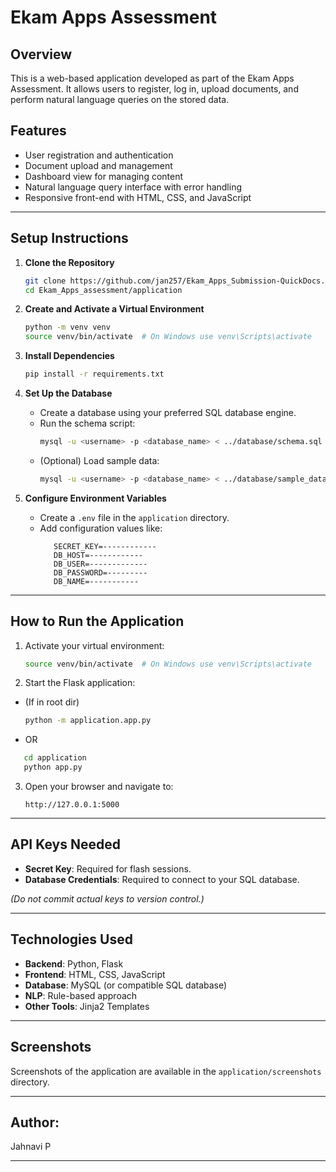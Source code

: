 # Ekam Apps Assessment

## Overview
This is a web-based application developed as part of the Ekam Apps Assessment. It allows users to register, log in, upload documents, and perform natural language queries on the stored data.

## Features
- User registration and authentication
- Document upload and management
- Dashboard view for managing content
- Natural language query interface with error handling
- Responsive front-end with HTML, CSS, and JavaScript

---

## Setup Instructions

1. **Clone the Repository**
   ```bash
   git clone https://github.com/jan257/Ekam_Apps_Submission-QuickDocs.git
   cd Ekam_Apps_assessment/application
   ```

2. **Create and Activate a Virtual Environment**
   ```bash
   python -m venv venv
   source venv/bin/activate  # On Windows use venv\Scripts\activate
   ```

3. **Install Dependencies**
   ```bash
   pip install -r requirements.txt
   ```

4. **Set Up the Database**
   - Create a database using your preferred SQL database engine.
   - Run the schema script:
     ```bash
     mysql -u <username> -p <database_name> < ../database/schema.sql
     ```
   - (Optional) Load sample data:
     ```bash
     mysql -u <username> -p <database_name> < ../database/sample_data.sql
     ```

5. **Configure Environment Variables**
   - Create a `.env` file in the `application` directory.
   - Add configuration values like:
     ```env
        SECRET_KEY=------------
        DB_HOST=------------
        DB_USER=-------------
        DB_PASSWORD=---------
        DB_NAME=-----------
     ```

---

## How to Run the Application

1. Activate your virtual environment:
   ```bash
   source venv/bin/activate  # On Windows use venv\Scripts\activate
   ```

2. Start the Flask application:
- (If in root dir)
   ```bash
   python -m application.app.py
   ```
- OR
```bash
   cd application
   python app.py
```

3. Open your browser and navigate to:
   ```
   http://127.0.0.1:5000
   ```

---

## API Keys Needed
- **Secret Key**: Required for flash sessions.
- **Database Credentials**: Required to connect to your SQL database.

*(Do not commit actual keys to version control.)*

---

## Technologies Used
- **Backend**: Python, Flask
- **Frontend**: HTML, CSS, JavaScript
- **Database**: MySQL (or compatible SQL database)
- **NLP**: Rule-based approach
- **Other Tools**: Jinja2 Templates

---

## Screenshots
Screenshots of the application are available in the `application/screenshots` directory.

---

## Author: 
Jahnavi P

---

